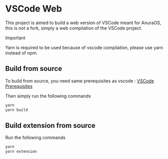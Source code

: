 # VSCode Web
This project is aimed to build a web version of VSCode meant for AnuraOS, this is not a fork, simply a web compilation of the VSCode project.


> [!IMPORTANT]  
> Yarn is required to be used because of vscode compilation, please use yarn instead of npm.

## Build from source

To build from source, you need same prerequisites as vscode : 
[VSCode Prerequisites](https://github.com/microsoft/vscode/wiki/How-to-Contribute#prerequisites)

Then simply run the following commands

```sh
yarn
yarn build
```

## Build extension from source 

Run the following commands

```sh
yarn
yarn extension
```